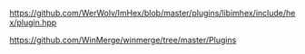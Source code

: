 https://github.com/WerWolv/ImHex/blob/master/plugins/libimhex/include/hex/plugin.hpp

https://github.com/WinMerge/winmerge/tree/master/Plugins